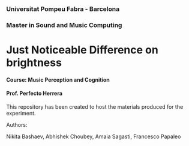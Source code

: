 ### Universitat Pompeu Fabra - Barcelona
### Master in Sound and Music Computing

# Just Noticeable Difference on brightness

#### Course: Music Perception and Cognition
#### Prof. Perfecto Herrera


This repository has been created to host the materials produced for the experiment.

Authors:

Nikita Bashaev, Abhishek Choubey, Amaia Sagasti, Francesco Papaleo

